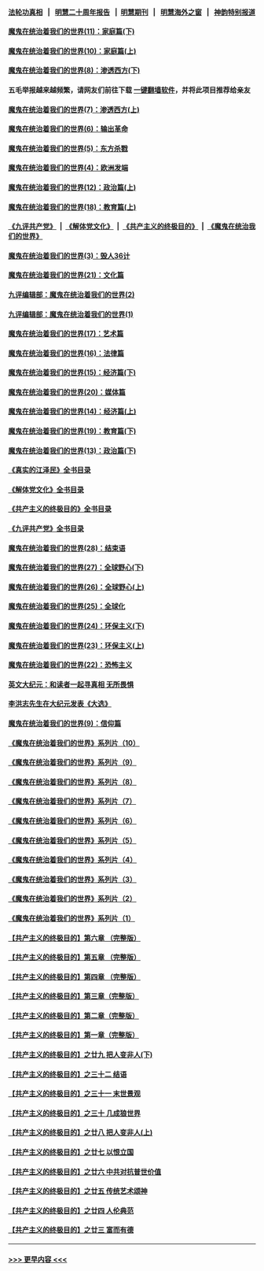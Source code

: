 #### [法轮功真相](https://github.com/gfw-breaker/truth/blob/master/README.md?t=0) &nbsp;&nbsp;|&nbsp;&nbsp; [明慧二十周年报告](https://github.com/gfw-breaker/mh-reports/blob/master/README.md?t=0) &nbsp;&nbsp;|&nbsp;&nbsp;[明慧期刊](https://github.com/gfw-breaker/mh-qikan) &nbsp;&nbsp;|&nbsp;&nbsp; [明慧海外之窗](https://github.com/gfw-breaker/mh-news/blob/master/README.md?t=0) &nbsp;&nbsp;|&nbsp;&nbsp; [神韵特别报道](https://github.com/gfw-breaker/mh-news/blob/master/shenyun.md?t=0)
#### [魔鬼在统治着我们的世界(11)：家庭篇(下)](../pages/nsc422/n10440961.md?t=12051250) 
#### [魔鬼在统治着我们的世界(10)：家庭篇(上)](../pages/nsc422/n10435448.md?t=12051250) 
#### [魔鬼在统治着我们的世界(8)：渗透西方(下)](../pages/nsc422/n10429603.md?t=12051250) 
#### 五毛举报越来越频繁，请网友们前往下载 [一键翻墙软件](https://github.com/gfw-breaker/ssr-accounts)，并将此项目推荐给亲友
#### [魔鬼在统治着我们的世界(7)：渗透西方(上)](../pages/nsc422/n10426013.md?t=12051250) 
#### [魔鬼在统治着我们的世界(6)：输出革命](../pages/nsc422/n10421536.md?t=12051250) 
#### [魔鬼在统治着我们的世界(5)：东方杀戮](../pages/nsc422/n10417707.md?t=12051250) 
#### [魔鬼在统治着我们的世界(4)：欧洲发端](../pages/nsc422/n10414890.md?t=12051250) 
#### [魔鬼在统治着我们的世界(12)：政治篇(上)](../pages/nsc422/n10444576.md?t=12051250) 
#### [魔鬼在统治着我们的世界(18)：教育篇(上)](../pages/nsc422/n10526970.md?t=12051250) 
#### [《九评共产党》](https://github.com/begood0513/9ping.md/blob/master/README.md) &nbsp;|&nbsp; [《解体党文化》](../../../../jtdwh.md/blob/master/README.md)  &nbsp;|&nbsp; [《共产主义的终极目的》](../../../../gczydzjmd.md/blob/master/README.md) &nbsp;|&nbsp; [《魔鬼在统治我们的世界》](../../../../mgztzwmdsj.md/blob/master/README.md) 
#### [魔鬼在统治着我们的世界(3)：毁人36计](../pages/nsc422/n10411583.md?t=12051250) 
#### [魔鬼在统治着我们的世界(21)：文化篇](../pages/nsc422/n10597706.md?t=12051250) 
#### [九评编辑部：魔鬼在统治着我们的世界(2)](../pages/nsc422/n10410036.md?t=12051250) 
#### [九评编辑部：魔鬼在统治着我们的世界(1)](../pages/nsc422/n10406825.md?t=12051250) 
#### [魔鬼在统治着我们的世界(17)：艺术篇](../pages/nsc422/n10499093.md?t=12051250) 
#### [魔鬼在统治着我们的世界(16)：法律篇](../pages/nsc422/n10485969.md?t=12051250) 
#### [魔鬼在统治着我们的世界(15)：经济篇(下)](../pages/nsc422/n10469975.md?t=12051250) 
#### [魔鬼在统治着我们的世界(20)：媒体篇](../pages/nsc422/n10586579.md?t=12051250) 
#### [魔鬼在统治着我们的世界(14)：经济篇(上)](../pages/nsc422/n10457370.md?t=12051250) 
#### [魔鬼在统治着我们的世界(19)：教育篇(下)](../pages/nsc422/n10564808.md?t=12051250) 
#### [魔鬼在统治着我们的世界(13)：政治篇(下)](../pages/nsc422/n10448270.md?t=12051250) 
#### [《真实的江泽民》全书目录](../pages/nsc422/n13721399.md?t=12051250) 
#### [《解体党文化》全书目录](../pages/nsc422/n13721157.md?t=12051250) 
#### [《共产主义的终极目的》全书目录](../pages/nsc422/n13721048.md?t=12051250) 
#### [《九评共产党》全书目录](../pages/nsc422/n13708085.md?t=12051250) 
#### [魔鬼在统治着我们的世界(28)：结束语](../pages/nsc422/n10936246.md?t=12051250) 
#### [魔鬼在统治着我们的世界(27)：全球野心(下)](../pages/nsc422/n10928319.md?t=12051250) 
#### [魔鬼在统治着我们的世界(26)：全球野心(上)](../pages/nsc422/n10900318.md?t=12051250) 
#### [魔鬼在统治着我们的世界(25)：全球化](../pages/nsc422/n10788205.md?t=12051250) 
#### [魔鬼在统治着我们的世界(24)：环保主义(下)](../pages/nsc422/n10695307.md?t=12051250) 
#### [魔鬼在统治着我们的世界(23)：环保主义(上)](../pages/nsc422/n10688613.md?t=12051250) 
#### [魔鬼在统治着我们的世界(22)：恐怖主义](../pages/nsc422/n10614727.md?t=12051250) 
#### [英文大纪元：和读者一起寻真相 无所畏惧](../pages/nsc422/n12542027.md?t=12051250) 
#### [李洪志先生在大纪元发表《大选》](../pages/nsc422/n12534746.md?t=12051250) 
#### [魔鬼在统治着我们的世界(9)：信仰篇](../pages/nsc422/n10432159.md?t=12051250) 
#### [《魔鬼在统治着我们的世界》系列片（10）](../pages/nsc422/n12292670.md?t=12051250) 
#### [《魔鬼在统治着我们的世界》系列片（9）](../pages/nsc422/n12290859.md?t=12051250) 
#### [《魔鬼在统治着我们的世界》系列片（8）](../pages/nsc422/n12287445.md?t=12051250) 
#### [《魔鬼在统治着我们的世界》系列片（7）](../pages/nsc422/n12283425.md?t=12051250) 
#### [《魔鬼在统治着我们的世界》系列片（6）](../pages/nsc422/n12282314.md?t=12051250) 
#### [《魔鬼在统治着我们的世界》系列片（5）](../pages/nsc422/n12281419.md?t=12051250) 
#### [《魔鬼在统治着我们的世界》系列片（4）](../pages/nsc422/n12274024.md?t=12051250) 
#### [《魔鬼在统治着我们的世界》系列片（3）](../pages/nsc422/n12271322.md?t=12051250) 
#### [《魔鬼在统治着我们的世界》系列片（2）](../pages/nsc422/n12269049.md?t=12051250) 
#### [《魔鬼在统治着我们的世界》系列片（1）](../pages/nsc422/n12267575.md?t=12051250) 
#### [【共产主义的终极目的】第六章 （完整版）](../pages/nsc422/n11428913.md?t=12051250) 
#### [【共产主义的终极目的】第五章 （完整版）](../pages/nsc422/n11428912.md?t=12051250) 
#### [【共产主义的终极目的】第四章 （完整版）](../pages/nsc422/n11428907.md?t=12051250) 
#### [【共产主义的终极目的】第三章（完整版）](../pages/nsc422/n11428848.md?t=12051250) 
#### [【共产主义的终极目的】第二章（完整版）](../pages/nsc422/n11428831.md?t=12051250) 
#### [【共产主义的终极目的】第一章（完整版）](../pages/nsc422/n11417651.md?t=12051250) 
#### [【共产主义的终极目的】之廿九 把人变非人(下)](../pages/nsc422/n11344140.md?t=12051250) 
#### [【共产主义的终极目的】之三十二 结语](../pages/nsc422/n11360535.md?t=12051250) 
#### [【共产主义的终极目的】之三十一 末世景观](../pages/nsc422/n11351129.md?t=12051250) 
#### [【共产主义的终极目的】之三十 几成狼世界](../pages/nsc422/n11348280.md?t=12051250) 
#### [【共产主义的终极目的】之廿八 把人变非人(上)](../pages/nsc422/n11340492.md?t=12051250) 
#### [【共产主义的终极目的】之廿七 以恨立国](../pages/nsc422/n11336944.md?t=12051250) 
#### [【共产主义的终极目的】之廿六 中共对抗普世价值](../pages/nsc422/n11324785.md?t=12051250) 
#### [【共产主义的终极目的】之廿五 传统艺术颂神](../pages/nsc422/n11296396.md?t=12051250) 
#### [【共产主义的终极目的】之廿四 人伦典范](../pages/nsc422/n11296397.md?t=12051250) 
#### [【共产主义的终极目的】之廿三 富而有德](../pages/nsc422/n11283598.md?t=12051250) 

----
#### [ >>> 更早内容 <<< ](../indexes/nsc422-earlier.md)
